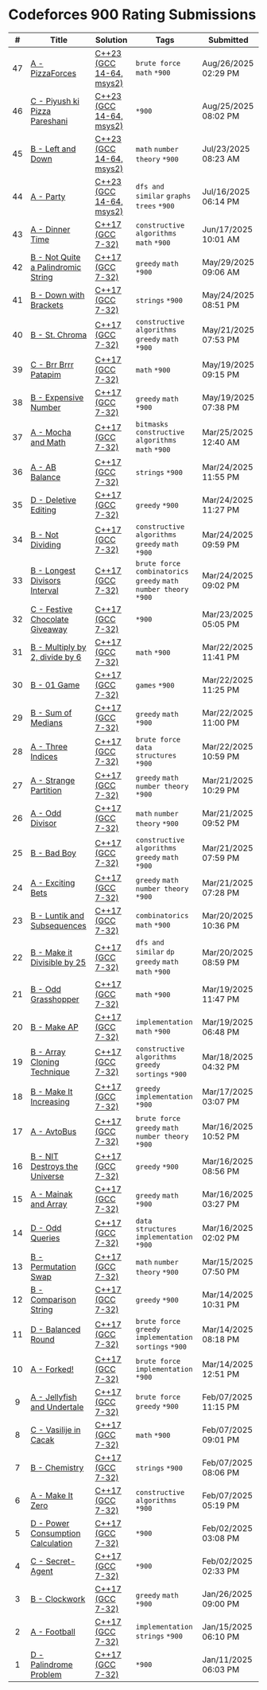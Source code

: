 # Codeforces 900 Rating Submissions

| # | Title | Solution | Tags | Submitted |
|:-:|-------|----------|------|-----------|
| 47 | [A - PizzaForces](https://codeforces.com/contest/1555/problem/A) | [C++23 (GCC 14-64, msys2)](https://codeforces.com/contest/1555/submission/335572651) | `brute force` `math` `*900` | Aug/26/2025 02:29 PM |
| 46 | [C - Piyush ki Pizza Pareshani](https://codeforces.com/contest/630676/problem/C) | [C++23 (GCC 14-64, msys2)](https://codeforces.com/contest/630676/submission/335513329) | `*900` | Aug/25/2025 08:02 PM |
| 45 | [B - Left and Down](https://codeforces.com/contest/2125/problem/B) | [C++23 (GCC 14-64, msys2)](https://codeforces.com/contest/2125/submission/330449268) | `math` `number theory` `*900` | Jul/23/2025 08:23 AM |
| 44 | [A - Party](https://codeforces.com/contest/115/problem/A) | [C++23 (GCC 14-64, msys2)](https://codeforces.com/contest/115/submission/329194371) | `dfs and similar` `graphs` `trees` `*900` | Jul/16/2025 06:14 PM |
| 43 | [A - Dinner Time](https://codeforces.com/contest/2102/problem/A) | [C++17 (GCC 7-32)](https://codeforces.com/contest/2102/submission/324717789) | `constructive algorithms` `math` `*900` | Jun/17/2025 10:01 AM |
| 42 | [B - Not Quite a Palindromic String](https://codeforces.com/contest/2114/problem/B) | [C++17 (GCC 7-32)](https://codeforces.com/contest/2114/submission/321857602) | `greedy` `math` `*900` | May/29/2025 09:06 AM |
| 41 | [B - Down with Brackets](https://codeforces.com/contest/2110/problem/B) | [C++17 (GCC 7-32)](https://codeforces.com/contest/2110/submission/321099760) | `strings` `*900` | May/24/2025 08:51 PM |
| 40 | [B - St. Chroma](https://codeforces.com/contest/2106/problem/B) | [C++17 (GCC 7-32)](https://codeforces.com/contest/2106/submission/320658398) | `constructive algorithms` `greedy` `math` `*900` | May/21/2025 07:53 PM |
| 39 | [C - Brr Brrr Patapim](https://codeforces.com/contest/2094/problem/C) | [C++17 (GCC 7-32)](https://codeforces.com/contest/2094/submission/320399997) | `math` `*900` | May/19/2025 09:15 PM |
| 38 | [B - Expensive Number](https://codeforces.com/contest/2093/problem/B) | [C++17 (GCC 7-32)](https://codeforces.com/contest/2093/submission/320372649) | `greedy` `math` `*900` | May/19/2025 07:38 PM |
| 37 | [A - Mocha and Math](https://codeforces.com/contest/1559/problem/A) | [C++17 (GCC 7-32)](https://codeforces.com/contest/1559/submission/312240680) | `bitmasks` `constructive algorithms` `math` `*900` | Mar/25/2025 12:40 AM |
| 36 | [A - AB Balance](https://codeforces.com/contest/1606/problem/A) | [C++17 (GCC 7-32)](https://codeforces.com/contest/1606/submission/312235901) | `strings` `*900` | Mar/24/2025 11:55 PM |
| 35 | [D - Deletive Editing](https://codeforces.com/contest/1666/problem/D) | [C++17 (GCC 7-32)](https://codeforces.com/contest/1666/submission/312232620) | `greedy` `*900` | Mar/24/2025 11:27 PM |
| 34 | [B - Not Dividing](https://codeforces.com/contest/1794/problem/B) | [C++17 (GCC 7-32)](https://codeforces.com/contest/1794/submission/312221777) | `constructive algorithms` `greedy` `math` `*900` | Mar/24/2025 09:59 PM |
| 33 | [B - Longest Divisors Interval](https://codeforces.com/contest/1855/problem/B) | [C++17 (GCC 7-32)](https://codeforces.com/contest/1855/submission/312214827) | `brute force` `combinatorics` `greedy` `math` `number theory` `*900` | Mar/24/2025 09:02 PM |
| 32 | [C - Festive Chocolate Giveaway](https://codeforces.com/contest/598313/problem/C) | [C++17 (GCC 7-32)](https://codeforces.com/contest/598313/submission/312062340) | `*900` | Mar/23/2025 05:05 PM |
| 31 | [B - Multiply by 2, divide by 6](https://codeforces.com/contest/1374/problem/B) | [C++17 (GCC 7-32)](https://codeforces.com/contest/1374/submission/311907311) | `math` `*900` | Mar/22/2025 11:41 PM |
| 30 | [B - 01 Game](https://codeforces.com/contest/1373/problem/B) | [C++17 (GCC 7-32)](https://codeforces.com/contest/1373/submission/311905152) | `games` `*900` | Mar/22/2025 11:25 PM |
| 29 | [B - Sum of Medians](https://codeforces.com/contest/1440/problem/B) | [C++17 (GCC 7-32)](https://codeforces.com/contest/1440/submission/311901535) | `greedy` `math` `*900` | Mar/22/2025 11:00 PM |
| 28 | [A - Three Indices](https://codeforces.com/contest/1380/problem/A) | [C++17 (GCC 7-32)](https://codeforces.com/contest/1380/submission/311901339) | `brute force` `data structures` `*900` | Mar/22/2025 10:59 PM |
| 27 | [A - Strange Partition](https://codeforces.com/contest/1471/problem/A) | [C++17 (GCC 7-32)](https://codeforces.com/contest/1471/submission/311687554) | `greedy` `math` `number theory` `*900` | Mar/21/2025 10:29 PM |
| 26 | [A - Odd Divisor](https://codeforces.com/contest/1475/problem/A) | [C++17 (GCC 7-32)](https://codeforces.com/contest/1475/submission/311683451) | `math` `number theory` `*900` | Mar/21/2025 09:52 PM |
| 25 | [B - Bad Boy](https://codeforces.com/contest/1537/problem/B) | [C++17 (GCC 7-32)](https://codeforces.com/contest/1537/submission/311668197) | `constructive algorithms` `greedy` `math` `*900` | Mar/21/2025 07:59 PM |
| 24 | [A - Exciting Bets](https://codeforces.com/contest/1543/problem/A) | [C++17 (GCC 7-32)](https://codeforces.com/contest/1543/submission/311664160) | `greedy` `math` `number theory` `*900` | Mar/21/2025 07:28 PM |
| 23 | [B - Luntik and Subsequences](https://codeforces.com/contest/1582/problem/B) | [C++17 (GCC 7-32)](https://codeforces.com/contest/1582/submission/311565813) | `combinatorics` `math` `*900` | Mar/20/2025 10:36 PM |
| 22 | [B - Make it Divisible by 25](https://codeforces.com/contest/1593/problem/B) | [C++17 (GCC 7-32)](https://codeforces.com/contest/1593/submission/311552770) | `dfs and similar` `dp` `greedy` `math` `math` `*900` | Mar/20/2025 08:59 PM |
| 21 | [B - Odd Grasshopper](https://codeforces.com/contest/1607/problem/B) | [C++17 (GCC 7-32)](https://codeforces.com/contest/1607/submission/311445449) | `math` `*900` | Mar/19/2025 11:47 PM |
| 20 | [B - Make AP](https://codeforces.com/contest/1624/problem/B) | [C++17 (GCC 7-32)](https://codeforces.com/contest/1624/submission/311408530) | `implementation` `math` `*900` | Mar/19/2025 06:48 PM |
| 19 | [B - Array Cloning Technique](https://codeforces.com/contest/1665/problem/B) | [C++17 (GCC 7-32)](https://codeforces.com/contest/1665/submission/311241816) | `constructive algorithms` `greedy` `sortings` `*900` | Mar/18/2025 04:32 PM |
| 18 | [B - Make It Increasing](https://codeforces.com/contest/1675/problem/B) | [C++17 (GCC 7-32)](https://codeforces.com/contest/1675/submission/311005008) | `greedy` `implementation` `*900` | Mar/17/2025 03:07 PM |
| 17 | [A - AvtoBus](https://codeforces.com/contest/1679/problem/A) | [C++17 (GCC 7-32)](https://codeforces.com/contest/1679/submission/310929797) | `brute force` `greedy` `math` `number theory` `*900` | Mar/16/2025 10:52 PM |
| 16 | [B - NIT Destroys the Universe](https://codeforces.com/contest/1696/problem/B) | [C++17 (GCC 7-32)](https://codeforces.com/contest/1696/submission/310914928) | `greedy` `*900` | Mar/16/2025 08:56 PM |
| 15 | [A - Mainak and Array](https://codeforces.com/contest/1726/problem/A) | [C++17 (GCC 7-32)](https://codeforces.com/contest/1726/submission/310873231) | `greedy` `math` `*900` | Mar/16/2025 03:27 PM |
| 14 | [D - Odd Queries](https://codeforces.com/contest/1807/problem/D) | [C++17 (GCC 7-32)](https://codeforces.com/contest/1807/submission/310860783) | `data structures` `implementation` `*900` | Mar/16/2025 02:02 PM |
| 13 | [B - Permutation Swap](https://codeforces.com/contest/1828/problem/B) | [C++17 (GCC 7-32)](https://codeforces.com/contest/1828/submission/310729337) | `math` `number theory` `*900` | Mar/15/2025 07:50 PM |
| 12 | [B - Comparison String](https://codeforces.com/contest/1837/problem/B) | [C++17 (GCC 7-32)](https://codeforces.com/contest/1837/submission/310598937) | `greedy` `*900` | Mar/14/2025 10:31 PM |
| 11 | [D - Balanced Round](https://codeforces.com/contest/1850/problem/D) | [C++17 (GCC 7-32)](https://codeforces.com/contest/1850/submission/310580524) | `brute force` `greedy` `implementation` `sortings` `*900` | Mar/14/2025 08:18 PM |
| 10 | [A - Forked!](https://codeforces.com/contest/1904/problem/A) | [C++17 (GCC 7-32)](https://codeforces.com/contest/1904/submission/310522776) | `brute force` `implementation` `*900` | Mar/14/2025 12:51 PM |
| 9 | [A - Jellyfish and Undertale](https://codeforces.com/contest/1875/problem/A) | [C++17 (GCC 7-32)](https://codeforces.com/contest/1875/submission/304886144) | `brute force` `greedy` `*900` | Feb/07/2025 11:15 PM |
| 8 | [C - Vasilije in Cacak](https://codeforces.com/contest/1878/problem/C) | [C++17 (GCC 7-32)](https://codeforces.com/contest/1878/submission/304867419) | `math` `*900` | Feb/07/2025 09:01 PM |
| 7 | [B - Chemistry](https://codeforces.com/contest/1883/problem/B) | [C++17 (GCC 7-32)](https://codeforces.com/contest/1883/submission/304860550) | `strings` `*900` | Feb/07/2025 08:06 PM |
| 6 | [A - Make It Zero](https://codeforces.com/contest/1869/problem/A) | [C++17 (GCC 7-32)](https://codeforces.com/contest/1869/submission/304838391) | `constructive algorithms` `*900` | Feb/07/2025 05:19 PM |
| 5 | [D - Power Consumption Calculation](https://codeforces.com/contest/585023/problem/D) | [C++17 (GCC 7-32)](https://codeforces.com/contest/585023/submission/304029907) | `*900` | Feb/02/2025 03:08 PM |
| 4 | [C - Secret-Agent](https://codeforces.com/contest/585023/problem/C) | [C++17 (GCC 7-32)](https://codeforces.com/contest/585023/submission/304025677) | `*900` | Feb/02/2025 02:33 PM |
| 3 | [B - Clockwork](https://codeforces.com/contest/2062/problem/B) | [C++17 (GCC 7-32)](https://codeforces.com/contest/2062/submission/303092806) | `greedy` `math` `*900` | Jan/26/2025 09:00 PM |
| 2 | [A - Football](https://codeforces.com/contest/96/problem/A) | [C++17 (GCC 7-32)](https://codeforces.com/contest/96/submission/301104287) | `implementation` `strings` `*900` | Jan/15/2025 06:10 PM |
| 1 | [D - Palindrome Problem](https://codeforces.com/contest/579973/problem/D) | [C++17 (GCC 7-32)](https://codeforces.com/contest/579973/submission/300517376) | `*900` | Jan/11/2025 06:03 PM |